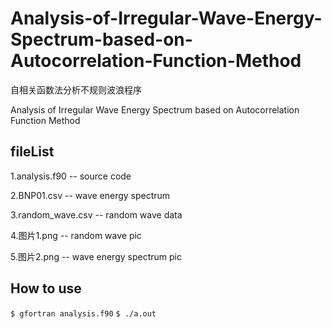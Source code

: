# Analysis-of-Irregular-Wave-Energy-Spectrum-based-on-Autocorrelation-Function-Method

自相关函数法分析不规则波浪程序

Analysis of Irregular Wave Energy Spectrum based on Autocorrelation Function Method

## fileList
 1.analysis.f90 -- source code 
 
 2.BNP01.csv  -- wave energy spectrum
 
 3.random_wave.csv  --  random wave data
 
 4.图片1.png -- random wave pic
 
 5.图片2.png -- wave energy spectrum pic
 
 ## How to use 
 
 `$ gfortran analysis.f90`
 `$ ./a.out`
